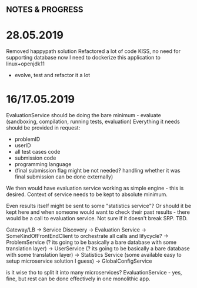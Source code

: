 ## NOTES & PROGRESS
# 28.05.2019
Removed happypath solution
Refactored a lot of code
KISS, no need for supporting database now
I need to dockerize this application to linux+openjdk11
+ evolve, test and refactor it a lot

# 16/17.05.2019
EvaluationService should be doing the bare minimum - evaluate (sandboxing, compilation, running tests, evaluation)
Everything it needs should be provided in request:
- problemID
- userID
- all test cases code
- submission code
- programming language
- (final submission flag might be not needed? handling whether it was final submission can be done externally)

We then would have evaluation service working as simple engine - this is desired.
Context of service needs to be kept to absolute minimum.

Even results itself might be sent to some "statistics service"? Or should it be kept here and when someone would want to
check their past results - there would be a call to evaluation service. Not sure if it doesn't break SRP. TBD.

Gateway/LB -> Service Discovery -> Evaluation Service -> SomeKindOfFrontEndClient to orchestrate all calls and lifycycle?
-> ProblemService (? its going to be basically a bare database with some translation layer)
-> UserService (? its going to be basically a bare database with some translation layer)
-> Statistics Service (some available easy to setup microservice solution I guess)
-> GlobalConfigService

is it wise tho to split it into many microservices? EvaluationService - yes, fine, but rest can be done effectively in one monolithic app.


